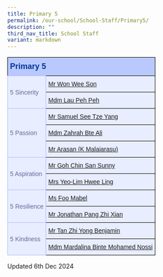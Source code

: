 ```yaml
---
title: Primary 5
permalink: /our-school/School-Staff/Primary5/
description: ""
third_nav_title: School Staff
variant: markdown
---
```

<style type="text/css">
.tg  {border-collapse:collapse;border-color:#aabcfe;border-spacing:0;}
.tg td{background-color:#e8edff;border-color:#aabcfe;border-style:solid;border-width:1px;color:#669;
  font-family:Arial, sans-serif;font-size:14px;overflow:hidden;padding:10px 5px;word-break:normal;}
.tg th{background-color:#b9c9fe;border-color:#aabcfe;border-style:solid;border-width:1px;color:#039;
  font-family:Arial, sans-serif;font-size:14px;font-weight:normal;overflow:hidden;padding:10px 5px;word-break:normal;}
.tg .tg-18eh{border-color:#000000;font-size:18px;font-weight:bold;text-align:center;vertical-align:middle}
.tg .tg-s25z{border-color:#000000;font-size:18px;text-align:left;vertical-align:top}
.tg .tg-73oq{border-color:#000000;text-align:left;vertical-align:top}
</style>

<table class="tg"><tbody>
<tr><th class="tg-s25z" rowspan="1" colspan="2"><b>Primary 5</b></th></tr>
<tr></tr><tr><td rowspan="2" colspan="1">5 Sincerity</td>
<td class="tg-73oq" rowspan="“1”" colspan="“1”"><a href="mailto:won_wee_son@schools.gov.sg" rel="noopener noreferrer nofollow" target="_blank">Mr Won Wee Son</a></td></tr>
<tr><td class="tg-73oq" rowspan="“1”" colspan="“1”"><a href="mailto:lau_peh_peh@schools.gov.sg" rel="noopener noreferrer nofollow" target="_blank">Mdm Lau Peh Peh</a></td></tr>
<tr><td rowspan="3" colspan="1">5 Passion</td>
<td class="tg-73oq" rowspan="“1”" colspan="“1”"><a href="mailto:see_tze-yang_samuel@schools.gov.sg" rel="noopener noreferrer nofollow" target="_blank">Mr Samuel See Tze Yang</a></td></tr>
<tr><td class="tg-73oq" rowspan="“1”" colspan="“1”"><a href="mailto:zahrah_ali@schools.gov.sg" rel="noopener noreferrer nofollow" target="_blank">Mdm Zahrah Bte Ali</a></td></tr>
<tr><td class="tg-73oq" rowspan="“1”" colspan="“1”"><a href="mailto:k_malaiarasu@schools.gov.sg" rel="noopener noreferrer nofollow" target="_blank">Mr Arasan (K Malaiarasu)</a></td></tr>
<tr><td rowspan="2" colspan="1">5 Aspiration</td>
<td class="tg-73oq" rowspan="“1”" colspan="“1”"><a href="mailto:goh_chin_san_sunny@moe.edu.sg" rel="noopener noreferrer nofollow" target="_blank">Mr Goh Chin San Sunny</a></td></tr>
<tr><td class="tg-73oq" rowspan="“1”" colspan="“1”"><a href="mailto:yeo-lim_hwee_ling@schools.gov.sg" rel="noopener noreferrer nofollow" target="_blank">Mrs Yeo-Lim Hwee Ling</a></td></tr>
<tr><td rowspan="2" colspan="1">5 Resilience</td>
<td class="tg-73oq" rowspan="“1”" colspan="“1”"><a href="mailto:foo_mabel@schools.gov.sg" rel="noopener noreferrer nofollow" target="_blank">Ms Foo Mabel</a></td></tr>
<tr><td class="tg-73oq" rowspan="“1”" colspan="“1”"><a href="mailto:Jonathan_Pang_Zhi_Xian@schools.gov.sg" rel="noopener noreferrer nofollow" target="_blank">Mr Jonathan Pang Zhi Xian</a></td></tr>
<tr><td rowspan="2" colspan="1">5 Kindness</td>
<td class="tg-73oq" rowspan="“1”" colspan="“1”"><a href="mailto:Tan_Zhi_Yong_Benjamin@schools.gov.sg" rel="noopener noreferrer nofollow" target="_blank">Mr Tan Zhi Yong Benjamin</a></td></tr>
<tr><td class="tg-73oq" rowspan="“1”" colspan="“1”"><a href="mailto:mardalina_md_nossi@schools.gov.sg" rel="noopener noreferrer nofollow" target="_blank">Mdm Mardalina Binte Mohamed Nossi</a></td></tr>
</tbody></table>

Updated 6th Dec 2024